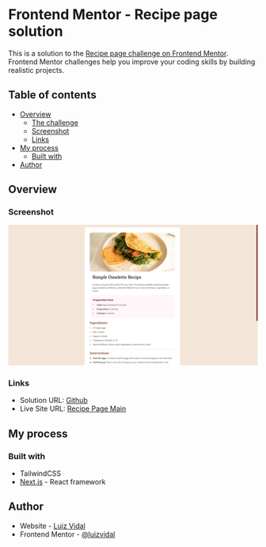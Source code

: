 # Frontend Mentor - Recipe page solution

This is a solution to the [Recipe page challenge on Frontend Mentor](https://www.frontendmentor.io/challenges/recipe-page-KiTsR8QQKm). Frontend Mentor challenges help you improve your coding skills by building realistic projects. 

## Table of contents

- [Overview](#overview)
  - [The challenge](#the-challenge)
  - [Screenshot](#screenshot)
  - [Links](#links)
- [My process](#my-process)
  - [Built with](#built-with)
- [Author](#author)

## Overview

### Screenshot

![](./public/images/solution.png)

### Links

- Solution URL: [Github](https://github.com/luizvidal-frontendmentor/001-recipe-page)
- Live Site URL: [Recipe Page Main](https://frontendmentor-001-recipe-page.vercel.app)

## My process

### Built with

- TailwindCSS
- [Next.js](https://nextjs.org/) - React framework

## Author

- Website - [Luiz Vidal](https://www.luizvidal.com)
- Frontend Mentor - [@luizvidal](https://www.frontendmentor.io/profile/luizvidal)

